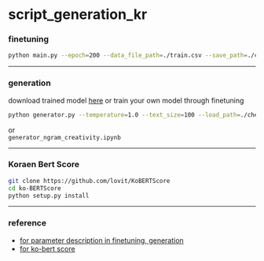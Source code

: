 # script_generation_kr

### finetuning

```sh
python main.py --epoch=200 --data_file_path=./train.csv --save_path=./checkpoint/ --load_path=./checkpoint/KoGPT2_checkpoint_240000.tar --batch_size=1
```
----------
### generation
download trained model [here](https://drive.google.com/file/d/1UHC9fCE8pU15iacOpXkegjg9ONkzURKT/view?usp=sharing) or train your own model through finetuning
```sh
python generator.py --temperature=1.0 --text_size=100 --load_path=./checkpoint/KoGPT2_checkpoint_240000.tar --tmp_sent="우리는 지난"
```
or<br>
`generator_ngram_creativity.ipynb`

--------

### Koraen Bert Score
```sh
git clone https://github.com/lovit/KoBERTScore
cd ko-BERTScore
python setup.py install
```

-------
### reference
- [for parameter description in finetuning, generation](https://github.com/gyunggyung/KoGPT2-FineTuning)  
- [for ko-bert score](https://github.com/lovit/KoBERTScore)
